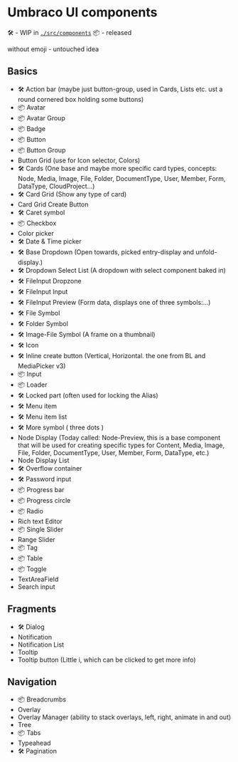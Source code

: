 # Umbraco UI components

:hammer_and_wrench: - WIP in [`./src/components`](https://github.com/umbraco/Umbraco.UI/tree/dev/src/components)
:package: - released

without emoji - untouched idea

## Basics

- :hammer_and_wrench: Action bar (maybe just button-group, used in Cards, Lists etc. ust a round cornered box holding some buttons)
- :package: Avatar
- :package: Avatar Group
- :package: Badge
- :package: Button
- :package: Button Group
- Button Grid (use for Icon selector, Colors)
- :hammer_and_wrench: Cards (One base and maybe more specific card types, concepts: Node, Media, Image, File, Folder, DocumentType, User, Member, Form, DataType, CloudProject...)
- :hammer_and_wrench: Card Grid (Show any type of card)
- Card Grid Create Button
- :hammer_and_wrench: Caret symbol
- :package: Checkbox
- Color picker
- :hammer_and_wrench: Date & Time picker
- :hammer_and_wrench: Base Dropdown (Open towards, picked entry-display and unfold-display.)
- :hammer_and_wrench: Dropdown Select List (A dropdown with select component baked in)
- :hammer_and_wrench: FileInput Dropzone
- :hammer_and_wrench: FileInput Input
- :hammer_and_wrench: FileInput Preview (Form data, displays one of three symbols:...)
- :hammer_and_wrench: File Symbol
- :hammer_and_wrench: Folder Symbol
- :hammer_and_wrench: Image-File Symbol (A frame on a thumbnail)
- :hammer_and_wrench: Icon
- :hammer_and_wrench: Inline create button (Vertical, Horizontal. the one from BL and MediaPicker v3)
- :package: Input
- :package: Loader
- :hammer_and_wrench: Locked part (often used for locking the Alias)
- :hammer_and_wrench: Menu item
- :hammer_and_wrench: Menu item list
- :hammer_and_wrench: More symbol ( three dots )
- Node Display (Today called: Node-Preview, this is a base component that will be used for creating specific types for Content, Media, Image, File, Folder, DocumentType, User, Member, Form, DataType, etc.)
- Node Display List
- :hammer_and_wrench: Overflow container
- :hammer_and_wrench: Password input
- :package: Progress bar
- :package: Progress circle
- :package: Radio
- Rich text Editor
- :package: Single Slider
- Range Slider
- :package: Tag
- :package: Table
- :package: Toggle
- TextAreaField
- Search input

## Fragments

- :hammer_and_wrench: Dialog
- Notification
- Notification List
- Tooltip
- Tooltip button (Little i, which can be clicked to get more info)

## Navigation

- :package: Breadcrumbs
- Overlay
- Overlay Manager (ability to stack overlays, left, right, animate in and out)
- Tree
- :package: Tabs
- Typeahead
- :hammer_and_wrench: Pagination

